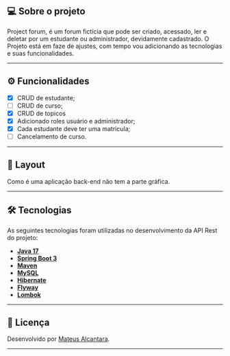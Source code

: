 ## 💻 Sobre o projeto

Project forum, é um forum fictícia que pode ser criado, acessado, ler e deletar por um estudante ou administrador, devidamente cadastrado. 
O Projeto está em faze de ajustes, com tempo vou adicionando as tecnologias e suas funcionalidades. 


---

## ⚙️ Funcionalidades

- [x] CRUD de estudante;
- [ ] CRUD de curso;
- [x] CRUD de topicos
- [x] Adicionado roles usuário e administrador; 
- [x] Cada estudante deve ter uma matricula;
- [ ] Cancelamento de curso.

---

## 🎨 Layout

Como é uma aplicação back-end não tem a parte gráfica.


---

## 🛠 Tecnologias

As seguintes tecnologias foram utilizadas no desenvolvimento da API Rest do projeto:

- **[Java 17](https://www.oracle.com/java)**
- **[Spring Boot 3](https://spring.io/projects/spring-boot)**
- **[Maven](https://maven.apache.org)**
- **[MySQL](https://www.mysql.com)**
- **[Hibernate](https://hibernate.org)**
- **[Flyway](https://flywaydb.org)**
- **[Lombok](https://projectlombok.org)**

---

## 📝 Licença

Desenvolvido por [Mateus Alcantara](https://www.linkedin.com/in/mateus-alcantara-7280b525b/).

---
